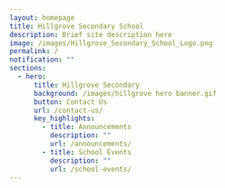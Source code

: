 ```yaml
---
layout: homepage
title: Hillgrove Secondary School
description: Brief site description here
image: /images/Hillgrove_Secondary_School_Logo.png
permalink: /
notification: ""
sections:
  - hero:
      title: Hillgrove Secondary
      background: /images/hillgrove hero banner.gif
      button: Contact Us
      url: /contact-us/
      key_highlights:
        - title: Announcements
          description: ""
          url: /announcements/
        - title: School Events
          description: ""
          url: /school-events/
---
```

